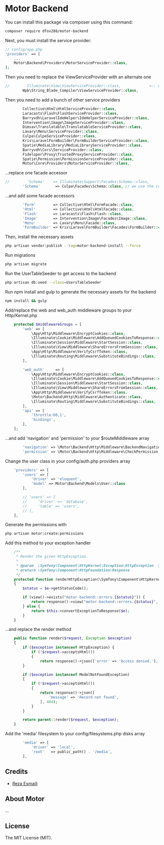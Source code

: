 # Motor Backend

You can install this package via composer using this command:

```bash
composer require dfox288/motor-backend
```

Next, you must install the service provider:

```php
// config/app.php
'providers' => [
    ...
    Motor\Backend\Providers\MotorServiceProvider::class,
];
```

Then you need to replace the ViewServiceProvider with an alternate one

```php
//        Illuminate\View\ViewServiceProvider::class,             <-- we're replacing this so we can use blade templates from strings
        Wpb\String_Blade_Compiler\ViewServiceProvider::class,
```

Then you need to add a bunch of other service providers

```php
        Collective\Html\HtmlServiceProvider::class,
        Laracasts\Flash\FlashServiceProvider::class,
        Barryvdh\LaravelIdeHelper\IdeHelperServiceProvider::class,
        Intervention\Image\ImageServiceProvider::class,
        Dimsav\Translatable\TranslatableServiceProvider::class,
        Lavary\Menu\ServiceProvider::class,
        Culpa\CulpaServiceProvider::class,
        Kris\LaravelFormBuilder\FormBuilderServiceProvider::class,
        Spatie\MediaLibrary\MediaLibraryServiceProvider::class,
        Barryvdh\Cors\ServiceProvider::class,
        Fideloper\Proxy\TrustedProxyServiceProvider::class,
        Spatie\Permission\PermissionServiceProvider::class,
        Motor\Core\Providers\MotorServiceProvider::class,
```

...replace one facade accessor

```php
//        'Schema'    => Illuminate\Support\Facades\Schema::class,
        'Schema'       => Culpa\Facades\Schema::class, // we use the culpa schema for easier migrations
```

...and add some facade accessors

```php
        'Form'        => Collective\Html\FormFacade::class,
        'Html'        => Collective\Html\HtmlFacade::class,
        'Flash'       => Laracasts\Flash\Flash::class,
        'Image'       => Intervention\Image\Facades\Image::class,
        'Menu'        => Lavary\Menu\Facade::class,
        'FormBuilder' => Kris\LaravelFormBuilder\Facades\FormBuilder::class,
```


Then, install the necessary assets
```bash
php artisan vendor:publish --tag=motor-backend-install --force
```

Run migrations

```bash
php artisan migrate
```

Run the UserTableSeeder to get access to the backend

```bash
php artisan db:seed --class=UsersTableSeeder
```

Run npm install and gulp to generate the necessary assets for the backend

```bash
npm install && gulp
```

Add/replace the web and web_auth middleware groups to your Http/Kernel.php

```php
    protected $middlewareGroups = [
        'web' => [
            \App\Http\Middleware\EncryptCookies::class,
            \Illuminate\Cookie\Middleware\AddQueuedCookiesToResponse::class,
            \Illuminate\Session\Middleware\StartSession::class,
            \Illuminate\View\Middleware\ShareErrorsFromSession::class,
            \App\Http\Middleware\VerifyCsrfToken::class,
            \Illuminate\Routing\Middleware\SubstituteBindings::class,
        ],

        'web_auth'     => [
            \App\Http\Middleware\EncryptCookies::class,
            \Illuminate\Cookie\Middleware\AddQueuedCookiesToResponse::class,
            \Illuminate\Session\Middleware\StartSession::class,
            \Illuminate\View\Middleware\ShareErrorsFromSession::class,
            \App\Http\Middleware\VerifyCsrfToken::class,
            \Motor\Backend\Http\Middleware\Authenticate::class,
            \Illuminate\Routing\Middleware\SubstituteBindings::class,
        ],
		'api' => [
			'throttle:60,1',
			'bindings',
		],
	];
```

...and add 'navigation' and 'permission' to your $routeMiddleware array

```php
        'navigation' => \Motor\Backend\Http\Middleware\BackendNavigation::class,
        'permission' => \Motor\Backend\Http\Middleware\CheckPermission::class,
```

Change the user class in your config/auth.php providers array

```php
    'providers' => [
        'users' => [
            'driver' => 'eloquent',
            'model' => Motor\Backend\Models\User::class
        ],

        // 'users' => [
        //     'driver' => 'database',
        //     'table' => 'users',
        // ],
    ],
```

Generate the permissions with

```bash
php artisan motor:create:permissions
```

Add this method to your exception handler

```php
    /**
     * Render the given HttpException.
     *
     * @param  \Symfony\Component\HttpKernel\Exception\HttpException  $e
     * @return \Symfony\Component\HttpFoundation\Response
     */
    protected function renderHttpException(\Symfony\Component\HttpKernel\Exception\HttpException $e)
    {
        $status = $e->getStatusCode();

        if (view()->exists("motor-backend::errors.{$status}")) {
            return response()->view("motor-backend::errors.{$status}", ['exception' => $e], $status, $e->getHeaders());
        } else {
            return $this->convertExceptionToResponse($e);
        }
    }
```

...and replace the render method

```php
    public function render($request, Exception $exception)
    {
        if ($exception instanceof HttpException) {
            if (!$request->acceptsHtml())
            {
                return response()->json(['error' => 'Access denied.'], 403);            }
        }

        if ($exception instanceof ModelNotFoundException)
        {
            if (!$request->acceptsHtml())
            {
                return response()->json([
                    'message' => 'Record not found',
                ], 404);
            }
        }

        return parent::render($request, $exception);
    }
```

Add the 'media' filesystem to your config/filesystems.php disks array

```php
        'media' => [
            'driver' => 'local',
            'root'   => public_path() . '/media',
        ],
```

## Credits

- [Reza Esmaili](https://github.com/dfox288)

## About Motor
...

## License

The MIT License (MIT).